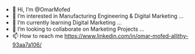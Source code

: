 - 👋 Hi, I’m @OmarMofed
- 👀 I’m interested in Manufacturing Engineering & Digital Marketing ...
- 🌱 I’m currently learning Digital Marketing ...
- 💞️ I’m looking to collaborate on Marketing Projects ...
- 📫 How to reach me https://www.linkedin.com/in/omar-mofed-allithy-93aa7a106/


<!---
OmarMofed/OmarMofed is a ✨ special ✨ repository because its `README.md` (this file) appears on your GitHub profile.
You can click the Preview link to take a look at your changes.
--->
